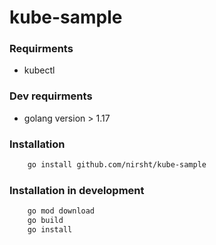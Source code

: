 # kube-sample

### Requirments

- kubectl

### Dev requirments

- golang version > 1.17

### Installation

```bash
    go install github.com/nirsht/kube-sample
```

### Installation in development

```bash
    go mod download
    go build
    go install
```
